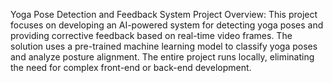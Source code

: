 Yoga Pose Detection and Feedback System
Project Overview:
This project focuses on developing an AI-powered system for detecting yoga poses and providing corrective feedback based on real-time video frames. The solution uses a pre-trained machine learning model to classify yoga poses and analyze posture alignment. The entire project runs locally, eliminating the need for complex front-end or back-end development.
